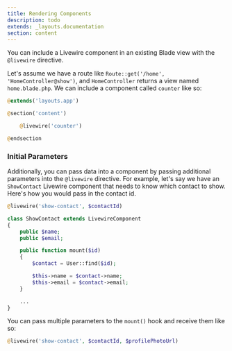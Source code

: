 ```yaml
---
title: Rendering Components
description: todo
extends: _layouts.documentation
section: content
---
```


You can include a Livewire component in an existing Blade view with the `@livewire` directive.

Let's assume we have a route like `Route::get('/home', 'HomeController@show')`, and `HomeController` returns a view named `home.blade.php`. We can include a component called `counter` like so:

```php
@extends('layouts.app')

@section('content')

    @livewire('counter')

@endsection
```

### Initial Parameters

Additionally, you can pass data into a component by passing additional parameters into the `@livewire` directive. For example, let's say we have an `ShowContact` Livewire component that needs to know which contact to show. Here's how you would pass in the contact id.

```php
@livewire('show-contact', $contactId)
```

```php
class ShowContact extends LivewireComponent
{
    public $name;
    public $email;

    public function mount($id)
    {
        $contact = User::find($id);

        $this->name = $contact->name;
        $this->email = $contact->email;
    }

    ...
}
```

You can pass multiple parameters to the `mount()` hook and receive them like so:

```php
@livewire('show-contact', $contactId, $profilePhotoUrl)
```
